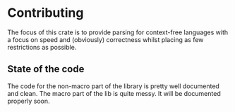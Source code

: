 # Contributing

The focus of this crate is to provide parsing for context-free languages with a focus on speed and (obviously) correctness whilst placing as few restrictions as possible.

## State of the code

The code for the non-macro part of the library is pretty well documented and clean. The macro part of the lib is quite messy. It will be documented properly soon.
